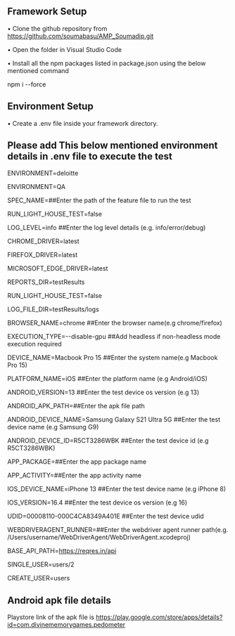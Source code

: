 
## Framework Setup
•	Clone the github repository from https://github.com/soumabasu/AMP_Soumadip.git

•	Open the folder in Visual Studio Code

•	Install all the npm packages listed in package.json using the below mentioned command

  npm i --force

## Environment Setup
•	Create a .env file inside your framework directory.

## Please add This below mentioned environment details in .env file to execute the test

ENVIRONMENT=deloitte

ENVIRONMENT=QA

SPEC_NAME=##Enter the path of the feature file to run the test

RUN_LIGHT_HOUSE_TEST=false

LOG_LEVEL=info ##Enter the log level details (e.g. info/error/debug)

CHROME_DRIVER=latest

FIREFOX_DRIVER=latest

MICROSOFT_EDGE_DRIVER=latest

REPORTS_DIR=testResults

RUN_LIGHT_HOUSE_TEST=false

LOG_FILE_DIR=testResults/logs

BROWSER_NAME=chrome ##Enter the browser name(e.g chrome/firefox)

EXECUTION_TYPE=--disable-gpu ##Add headless if non-headless mode execution required

DEVICE_NAME=Macbook Pro 15 ##Enter the system name(e.g Macbook Pro 15)

PLATFORM_NAME=iOS ##Enter the platform name (e.g Android/iOS)

ANDROID_VERSION=13 ##Enter the test device os version (e.g 13)

ANDROID_APK_PATH=##Enter the apk file path

ANDROID_DEVICE_NAME=Samsung Galaxy S21 Ultra 5G ##Enter the test device name (e.g Samsung G9)

ANDROID_DEVICE_ID=R5CT3286WBK ##Enter the test device id (e.g R5CT3286WBK)

APP_PACKAGE=##Enter the app package name

APP_ACTIVITY=##Enter the app activity name

IOS_DEVICE_NAME=iPhone 13 ##Enter the test device name (e.g iPhone 8)

IOS_VERSION=16.4 ##Enter the test device os version (e.g 16)

UDID=00008110-000C4CA8349A401E ##Enter the test device udid

WEBDRIVERAGENT_RUNNER=##Enter the webdriver agent runner path(e.g. /Users/username/WebDriverAgent/WebDriverAgent.xcodeproj)  

BASE_API_PATH=https://reqres.in/api

SINGLE_USER=users/2

CREATE_USER=users


## Android apk file details
Playstore link of the apk file is https://play.google.com/store/apps/details?id=com.divinememorygames.pedometer

